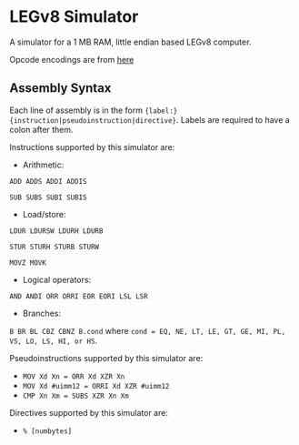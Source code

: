 LEGv8 Simulator
===============

A simulator for a 1 MB RAM, little endian based LEGv8 computer.

Opcode encodings are from [here](https://www.eecs.umich.edu/courses/eecs370/eecs370.f20/resources/materials/ARM-v8-Quick-Reference-Guide.pdf.)

## Assembly Syntax

Each line of assembly is in the form
`{label:} {instruction|pseudoinstruction|directive}`. Labels are required to have a colon after them.

Instructions supported by this simulator are:

- Arithmetic:

`ADD
ADDS
ADDI
ADDIS`

`SUB
SUBS
SUBI
SUBIS`

- Load/store:

`LDUR
LDURSW
LDURH
LDURB`

`STUR
STURH
STURB
STURW`

`MOVZ
MOVK`

- Logical operators:

`AND
ANDI
ORR
ORRI
EOR
EORI
LSL
LSR`

- Branches:

`B
BR
BL
CBZ
CBNZ
B.cond`
where `cond = EQ, NE, LT, LE, GT, GE, MI, PL, VS, LO, LS, HI, or HS`.

Pseudoinstructions supported by this simulator are:

+ `MOV Xd Xn = ORR Xd XZR Xn`
+ `MOV Xd #uimm12 = ORRI Xd XZR #uimm12`
+ `CMP Xn Xm = SUBS XZR Xn Xm`

Directives supported by this simulator are:
+ `% [numbytes]`
